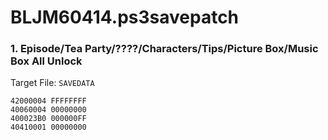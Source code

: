 # BLJM60414.ps3savepatch

### 1. Episode/Tea Party/????/Characters/Tips/Picture Box/Music Box All Unlock

Target File: `SAVEDATA`

```
42000004 FFFFFFFF
40060004 00000000
400023B0 000000FF
40410001 00000000
```

